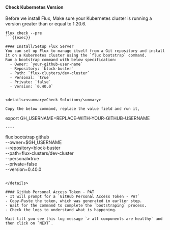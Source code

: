 #### Check Kubernetes Version
Before we install Flux, Make sure your Kubernetes cluster is running a version greater than or equal to 1.20.6.

```
flux check --pre
```{{exec}}

#### Install/Setup Flux Server
You can set up Flux to manage itself from a Git repository and install it on a Kubernetes cluster using the `flux bootstrap` command.
Run a bootstrap command with below specification:
  - Owner: `your-github-user-name`
  - Repository: `block-buster` 
  - Path: `flux-clusters/dev-cluster`
  - Personal: `true`
  - Private: `false`
  - Version: `0.40.0`


<details><summary>Check Solution</summary>

Copy the below command, replace the value field and run it,

```
export GH_USERNAME=REPLACE-WITH-YOUR-GITHUB-USERNAME
```
----
```
flux bootstrap github \
  --owner=$GH_USERNAME \
  --repository=block-buster \
  --path=flux-clusters/dev-cluster \
  --personal=true \
  --private=false \
  --version=0.40.0
```{{exec}}

</details>

#### GitHub Personal Access Token - PAT
- It will prompt for a `GitHub Personal Access Token - PAT`
- Copy-Paste the token, which was generated in earlier step.
- Wait for the command to complete the `bootstraping` process.
- Check the logs to understand what is happening.

Wait till you see this log message `✔ all components are healthy` and then click on `NEXT`.